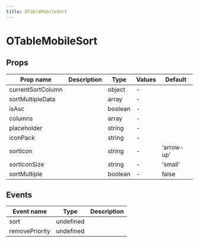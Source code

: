 ```yaml
---
title: OTableMobileSort
---
```


# OTableMobileSort

## Props

| Prop name         | Description | Type    | Values | Default    |
| ----------------- | ----------- | ------- | ------ | ---------- |
| currentSortColumn |             | object  | -      |            |
| sortMultipleData  |             | array   | -      |            |
| isAsc             |             | boolean | -      |            |
| columns           |             | array   | -      |            |
| placeholder       |             | string  | -      |            |
| iconPack          |             | string  | -      |            |
| sortIcon          |             | string  | -      | 'arrow-up' |
| sortIconSize      |             | string  | -      | 'small'    |
| sortMultiple      |             | boolean | -      | false      |

## Events

| Event name     | Type      | Description |
| -------------- | --------- | ----------- |
| sort           | undefined |
| removePriority | undefined |

